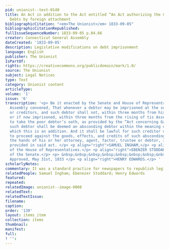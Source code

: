 ```yaml
---
pid: unionist--text-0140
title: An Act in addition to the Act entitled “An Act authorizing the Collection of
  Debts by foreign attachment
bibliographicCitation: "<em>The Unionist</em> 1833-09-05"
bibliographicCitationRepublished: 
fullIssueSequenceNumber: 1833-09-05 p.04.66
creator: Connecticut General Assembly
dateCreated: '1833-09-05'
description: Legislative modifications on debt imprisonment
language: English
publisher: The Unionist
IsPartOf: 
rights: https://creativecommons.org/publicdomain/mark/1.0/
source: The Unionist
subject: Legal Notices
type: Text
category: Unionist content
articleType: 
volume: '1'
issue: '6'
transcription: '<p> Be it enacted by the Senate and House of Representatives, in General
  Assembly convened, That whenever a debtor may be imprisoned at the suit of any creditor
  or creditors, and such debtor shall not, within three months from his commitment,
  or if now imprisoned, within three months from the rising of tis Assembly, be admitted
  to take the poor debtor’s oath, as provided by the “Act concerning Gaols and Gaolers,”
  such debtor shall be deemed an absconding debtor within the meaning of the act to
  which this is an addition. And it shall be lawful for such creditor or creditors
  to proceed against the goods, effects, and credits of such absconding debtor, in
  the hands of his or her attorney, agent, factor, trustee or debtor, in the manner
  provided in said act. </p> <p align="right">SAMUEL INGHAM,</p> <p align="right">Speaker
  of the House of Representatives.</p> <p align="right">EBENZER STODDARD,</p> <p align="right">President
  of the Senate.</p> <p> &nbsp;&nbsp;&nbsp;&nbsp;&nbsp;&nbsp;&nbsp;&nbsp;&nbsp;&nbsp;&nbsp;&nbsp;&nbsp;&nbsp;&nbsp;&nbsp;&nbsp;&nbsp;&nbsp;&nbsp;&nbsp;&nbsp;&nbsp;&nbsp;&nbsp;&nbsp;&nbsp;&nbsp;&nbsp;&nbsp;&nbsp;&nbsp;&nbsp;&nbsp;&nbsp;&nbsp;&nbsp;&nbsp;&nbsp;&nbsp;&nbsp;&nbsp;&nbsp;&nbsp;&nbsp;&nbsp;&nbsp;&nbsp;&nbsp;&nbsp;&nbsp;&nbsp;&nbsp;&nbsp;&nbsp;&nbsp;&nbsp;&nbsp;&nbsp;&nbsp;&nbsp;&nbsp;&nbsp;&nbsp;&nbsp;&nbsp;&nbsp;&nbsp;&nbsp;&nbsp;&nbsp;&nbsp;&nbsp;&nbsp;&nbsp;&nbsp;&nbsp;&nbsp;&nbsp;&nbsp;&nbsp;&nbsp;&nbsp;
  Approved, May 31st, 1833 </p> <p align="right">HENRY EDWARDS.</p> '
scholarlyNotes: 
commentary: It was a standard practice for newspapers to republish legislative acts
relatedPeople: Samuel Ingham; Ebenezer Stoddard; Henry Edwards
featured: 
repeated: 
relatedImage: unionist--image-0008
relatedText: 
relatedTextIssue: 
filename: 
caption: 
order: '139'
layout: items_item
collection: items
thumbnail: 
manifest: 
full: 
! '': 
---
```

